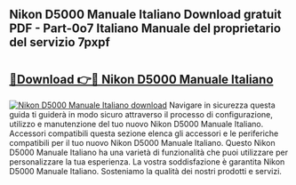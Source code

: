 ## Nikon D5000 Manuale Italiano Download gratuit PDF - Part-0o7 Italiano Manuale del proprietario del servizio 7pxpf

# <h2><a href="http://dfe7gj.blite.top/?on=Nikon+D5000+Manuale+Italiano">🔗Download 👉🔴 Nikon D5000 Manuale Italiano</a></h2>

[![Nikon D5000 Manuale Italiano download](https://i.imgur.com/lujVjoI.png)](http://dfe7gj.blite.top/?on=Nikon+D5000+Manuale+Italiano)
Navigare in sicurezza questa guida ti guiderà in modo sicuro attraverso il processo di configurazione, utilizzo e manutenzione del tuo nuovo Nikon D5000 Manuale Italiano. Accessori compatibili questa sezione elenca gli accessori e le periferiche compatibili per il tuo nuovo Nikon D5000 Manuale Italiano. Questo Nikon D5000 Manuale Italiano ha una varietà di funzionalità che puoi utilizzare per personalizzare la tua esperienza. La vostra soddisfazione è garantita Nikon D5000 Manuale Italiano. Sosteniamo la qualità dei nostri prodotti e servizi.
